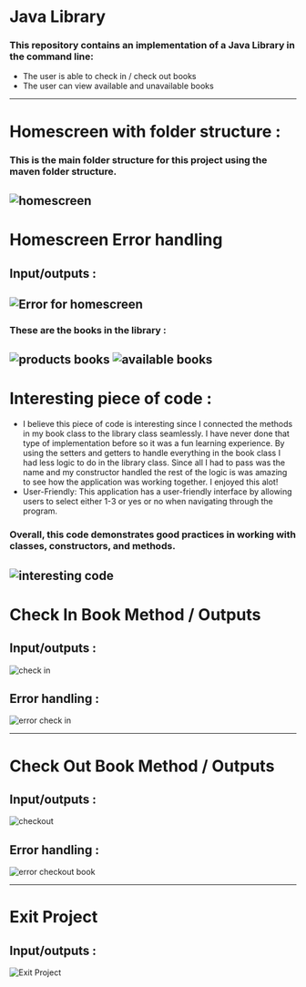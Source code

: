 # Java Library

### This repository contains an implementation of a Java Library in the command line: 
- The user is able to check in / check out books
- The user can view available and unavailable books
---
# Homescreen with folder structure : 
### This is the main folder structure for this project using the maven folder structure. 
![homescreen](https://github.com/twentyfive21/neighborhood-library/assets/107441301/ed873522-b6e9-4aac-9ebb-2aac0062ce74)
---
# Homescreen Error handling
## Input/outputs : 
![Error for homescreen](https://github.com/twentyfive21/neighborhood-library/assets/107441301/7ee7185e-3c78-476c-bd47-12ca59442dac)
---
### These are the books in the library : 
![products books](https://github.com/twentyfive21/neighborhood-library/assets/107441301/899df20e-6884-4ebf-8552-fcc4c2d9f171)
![available books](https://github.com/twentyfive21/neighborhood-library/assets/107441301/32fbab3a-5de5-43d4-a066-860df650e9c3)
---
# Interesting piece of code : 
- I believe this piece of code is interesting since I connected the methods in my book class to the library class seamlessly. I have never done that type of implementation before so it was a fun learning experience. By using the setters and getters to handle everything in the book class I had less logic to do in the library class. Since all I had to pass was the name and my constructor handled the rest of the logic is was amazing to see how the application was working together. I enjoyed this alot! 
- User-Friendly: This application has a user-friendly interface by allowing users to select either 1-3 or yes or no when navigating through the program.
### Overall, this code demonstrates good practices in working with classes, constructors, and methods.
![interesting code](https://github.com/twentyfive21/neighborhood-library/assets/107441301/b6b4dbd4-db65-41f0-b920-fc53475f5bb6)
---
# Check In Book Method / Outputs
## Input/outputs : 
![check in ](https://github.com/twentyfive21/neighborhood-library/assets/107441301/0af34ddf-8289-410b-bd2e-73c6b4b305c9)
## Error handling :
![error check in](https://github.com/twentyfive21/neighborhood-library/assets/107441301/208658b6-418d-4655-9558-d8bfdb90b1c8)

---
# Check Out Book Method / Outputs
## Input/outputs : 
![checkout](https://github.com/twentyfive21/neighborhood-library/assets/107441301/daec1be5-d6c0-4684-b837-44c3157d8292)

## Error handling :
![error checkout book](https://github.com/twentyfive21/neighborhood-library/assets/107441301/a5624baa-38dc-4603-9808-95e6f4607b14)

---
# Exit Project
## Input/outputs : 
![Exit Project](https://github.com/twentyfive21/neighborhood-library/assets/107441301/be28ebd7-c9ed-4709-971a-b707f447a751)
